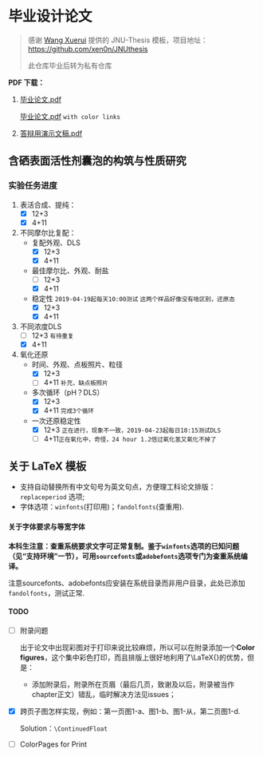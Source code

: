 # 毕业设计论文

> 感谢 [Wang Xuerui](https://github.com/xen0n) 提供的 JNU-Thesis 模板，项目地址：https://github.com/xen0n/JNUthesis
>
> 此仓库毕业后转为私有仓库

**PDF 下载：**

1. [毕业论文.pdf](https://raw.githubusercontent.com/mchen19/bachelor-thesis/master/bachelor.pdf)

   [毕业论文.pdf](https://raw.githubusercontent.com/mchen19/bachelor-thesis/master/bachelor-link.pdf) `with color links`

2. [答辩用演示文稿.pdf](https://raw.githubusercontent.com/mchen19/bachelor-thesis/master/beamer.pdf)

## 含硒表面活性剂囊泡的构筑与性质研究

### 实验任务进度

1. 表活合成、提纯：
   - [x] 12+3
   - [x] 4+11
2. 不同摩尔比复配：
   + 复配外观、DLS
     - [x] 12+3
     - [x] 4+11
   + 最佳摩尔比、外观、耐盐
     - [ ] 12+3
     - [x] 4+11
   + 稳定性 `2019-04-19起每天10:00测试` `这两个样品好像没有啥区别，还原态` 
     - [x] 12+3
     - [x] 4+11
3. 不同浓度DLS
   - [ ] 12+3 `有待重复`
   - [x] 4+11
4. 氧化还原
   + 时间、外观、点板照片、粒径
     - [x] 12+3
     - [ ] 4+11 `补充，缺点板照片`
   + 多次循环（pH？DLS）
     - [x] 12+3
     - [x] 4+11 `完成3个循环`
   + 一次还原稳定性
     - [x] 12+3 `正在进行，现象不一致，2019-04-23起每日10:15测试DLS`
     - [ ] 4+11`正在氧化中，奇怪，24 hour 1.2倍过氧化氢又氧化不掉了`

## 关于 LaTeX 模板

* 支持自动替换所有中文句号为英文句点，方便理工科论文排版：`replaceperiod` 选项;
* 字体选项：`winfonts`(打印用)；`fandolfonts`(查重用).


#### 关于字体要求与等宽字体

**本科生注意：查重系统要求文字可正常复制。鉴于`winfonts`选项的已知问题（见“支持环境”一节），可用`sourcefonts`或`adobefonts`选项专门为查重系统编译。**

注意sourcefonts、adobefonts应安装在系统目录而非用户目录，此处已添加`fandolfonts`，测试正常.


#### TODO

- [ ] 附录问题

  出于论文中出现彩图对于打印来说比较麻烦，所以可以在附录添加一个**Color figures**，这个集中彩色打印，而且排版上很好地利用了\LaTeX{}​的优势，但是：

  + 添加附录后，附录所在页眉（最后几页，致谢及以后，附录被当作chapter正文）错乱，临时解决方法见issues；

- [x] 跨页子图怎样实现，例如：第一页图1-a、图1-b、图1-从，第二页图1-d.

  Solution：`\ContinuedFloat`

- [ ] ColorPages for Print

